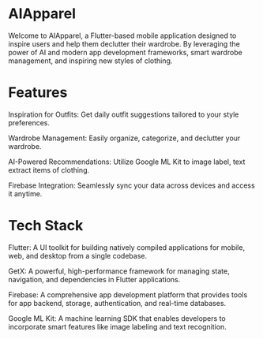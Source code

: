 # AIApparel
Welcome to AIApparel, a Flutter-based mobile application designed to inspire users and help them declutter their wardrobe. By leveraging the power of AI and modern app development frameworks, smart wardrobe management, and inspiring new styles of clothing.

# Features
Inspiration for Outfits: Get daily outfit suggestions tailored to your style preferences.

Wardrobe Management: Easily organize, categorize, and declutter your wardrobe.

AI-Powered Recommendations: Utilize Google ML Kit to image label, text extract items of clothing.

Firebase Integration: Seamlessly sync your data across devices and access it anytime.

# Tech Stack
Flutter: A UI toolkit for building natively compiled applications for mobile, web, and desktop from a single codebase.

GetX: A powerful, high-performance framework for managing state, navigation, and dependencies in Flutter applications.

Firebase: A comprehensive app development platform that provides tools for app backend, storage, authentication, and real-time databases.

Google ML Kit: A machine learning SDK that enables developers to incorporate smart features like image labeling and text recognition.
